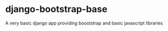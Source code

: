 # django-bootstrap-base
A very basic django app providing booststrap and basic javascript libraries
